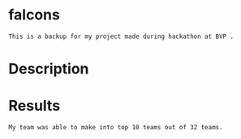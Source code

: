 # falcons
```bash
This is a backup for my project made during hackathon at BVP .
```

# Description

# Results
```bash
My team was able to make into top 10 teams out of 32 teams.
```
